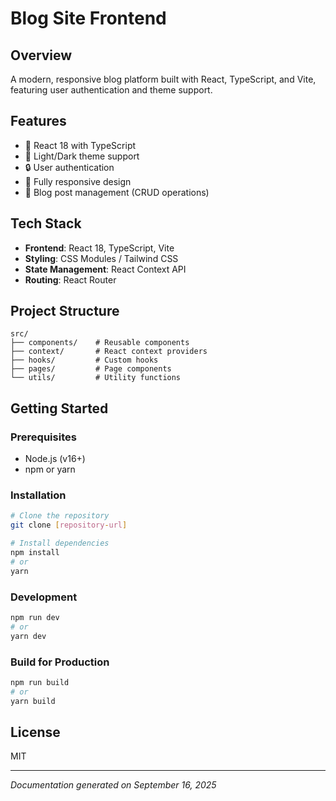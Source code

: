 # Blog Site Frontend

## Overview
A modern, responsive blog platform built with React, TypeScript, and Vite, featuring user authentication and theme support.

## Features
- 🚀 React 18 with TypeScript
- 🎨 Light/Dark theme support
- 🔒 User authentication
- 📱 Fully responsive design
- 📝 Blog post management (CRUD operations)

## Tech Stack
- **Frontend**: React 18, TypeScript, Vite
- **Styling**: CSS Modules / Tailwind CSS
- **State Management**: React Context API
- **Routing**: React Router

## Project Structure
```
src/
├── components/    # Reusable components
├── context/       # React context providers
├── hooks/         # Custom hooks
├── pages/         # Page components
└── utils/         # Utility functions
```

## Getting Started

### Prerequisites
- Node.js (v16+)
- npm or yarn

### Installation
```bash
# Clone the repository
git clone [repository-url]

# Install dependencies
npm install
# or
yarn
```

### Development
```bash
npm run dev
# or
yarn dev
```

### Build for Production
```bash
npm run build
# or
yarn build
```

## License
MIT

---

*Documentation generated on September 16, 2025*